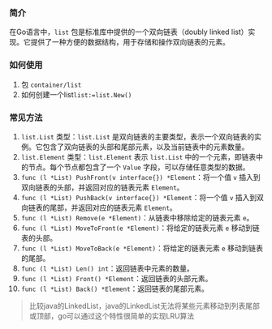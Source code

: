 

### 简介

在Go语言中，`list` 包是标准库中提供的一个双向链表（doubly linked list）实现。它提供了一种方便的数据结构，用于存储和操作双向链表的元素。


### 如何使用
1. 包 `container/list`
2. 如何创建一个list`list:=list.New()`



### 常见方法

1. `list.List` 类型：`list.List` 是双向链表的主要类型，表示一个双向链表的实例。它包含了双向链表的头部和尾部元素，以及当前链表中的元素数量。
2. `list.Element` 类型：`list.Element` 表示 `list.List` 中的一个元素，即链表中的节点。每个节点都包含了一个 `Value` 字段，可以存储任意类型的数据。
3. `func (l *List) PushFront(v interface{}) *Element`：将一个值 `v` 插入到双向链表的头部，并返回对应的链表元素 `Element`。
4. `func (l *List) PushBack(v interface{}) *Element`：将一个值 `v` 插入到双向链表的尾部，并返回对应的链表元素 `Element`。
5. `func (l *List) Remove(e *Element)`：从链表中移除给定的链表元素 `e`。
6. `func (l *List) MoveToFront(e *Element)`：将给定的链表元素 `e` 移动到链表的头部。
7. `func (l *List) MoveToBack(e *Element)`：将给定的链表元素 `e` 移动到链表的尾部。
8. `func (l *List) Len() int`：返回链表中元素的数量。
9. `func (l *List) Front() *Element`：返回链表的头部元素。
10. `func (l *List) Back() *Element`：返回链表的尾部元素。

> 比较java的LinkedList，java的LinkedList无法将某些元素移动到列表尾部或顶部，go可以通过这个特性很简单的实现LRU算法

